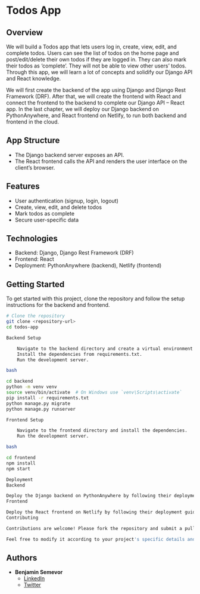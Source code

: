 # Todos App

## Overview
We will build a Todos app that lets users log in, create, view, edit, and complete todos. Users can see the list of todos on the home page and post/edit/delete their own todos if they are logged in. They can also mark their todos as ‘complete’. They will not be able to view other users’ todos. Through this app, we will learn a lot of concepts and solidify our Django API and React knowledge.

We will first create the backend of the app using Django and Django Rest Framework (DRF). After that, we will create the frontend with React and connect the frontend to the backend to complete our Django API – React app. In the last chapter, we will deploy our Django backend on PythonAnywhere, and React frontend on Netlify, to run both backend and frontend in the cloud.

## App Structure
- The Django backend server exposes an API.
- The React frontend calls the API and renders the user interface on the client’s browser.

## Features
- User authentication (signup, login, logout)
- Create, view, edit, and delete todos
- Mark todos as complete
- Secure user-specific data

## Technologies
- Backend: Django, Django Rest Framework (DRF)
- Frontend: React
- Deployment: PythonAnywhere (backend), Netlify (frontend)

## Getting Started
To get started with this project, clone the repository and follow the setup instructions for the backend and frontend.

```bash
# Clone the repository
git clone <repository-url>
cd todos-app

Backend Setup

    Navigate to the backend directory and create a virtual environment.
    Install the dependencies from requirements.txt.
    Run the development server.

bash

cd backend
python -m venv venv
source venv/bin/activate  # On Windows use `venv\Scripts\activate`
pip install -r requirements.txt
python manage.py migrate
python manage.py runserver

Frontend Setup

    Navigate to the frontend directory and install the dependencies.
    Run the development server.

bash

cd frontend
npm install
npm start

Deployment
Backend

Deploy the Django backend on PythonAnywhere by following their deployment guide.
Frontend

Deploy the React frontend on Netlify by following their deployment guide.
Contributing

Contributions are welcome! Please fork the repository and submit a pull request.

Feel free to modify it according to your project's specific details and repository

```
## Authors
- **Benjamin Semevor**
  - [LinkedIn](https://www.linkedin.com/in/benjamin-semevor-1762395a/)
  - [Twitter](https://x.com/BenSemsGh)

